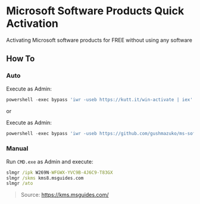 # Microsoft Software Products Quick Activation
Activating Microsoft software products for FREE without using any software

## How To
### Auto
Execute as Admin:
```powershell
powershell -exec bypass 'iwr -useb https://kutt.it/win-activate | iex'
```

or

Execute as Admin:
```powershell
powershell -exec bypass 'iwr -useb https://github.com/gushmazuko/ms-software-activation/raw/master/win-activate.ps1 | iex'
```

### Manual
Run `CMD.exe` as Admin and execute:
```cmd
slmgr /ipk W269N-WFGWX-YVC9B-4J6C9-T83GX
slmgr /skms kms8.msguides.com
slmgr /ato
```

> Source: https://kms.msguides.com/
